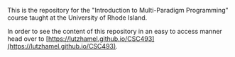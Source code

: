 This is the repository for the "Introduction to Multi-Paradigm Programming" course
taught at the University of Rhode Island.

In order to see the content of this repository in an easy to access manner head
over to [https://lutzhamel.github.io/CSC493](https://lutzhamel.github.io/CSC493).
